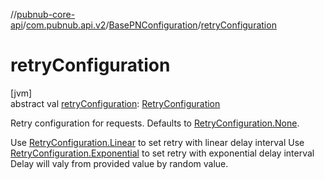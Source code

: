//[pubnub-core-api](../../../index.md)/[com.pubnub.api.v2](../index.md)/[BasePNConfiguration](index.md)/[retryConfiguration](retry-configuration.md)

# retryConfiguration

[jvm]\
abstract val [retryConfiguration](retry-configuration.md): [RetryConfiguration](../../com.pubnub.api.retry/-retry-configuration/index.md)

Retry configuration for requests. Defaults to [RetryConfiguration.None](../../com.pubnub.api.retry/-retry-configuration/-none/index.md).

Use [RetryConfiguration.Linear](../../com.pubnub.api.retry/-retry-configuration/-linear/index.md) to set retry with linear delay interval Use [RetryConfiguration.Exponential](../../com.pubnub.api.retry/-retry-configuration/-exponential/index.md) to set retry with exponential delay interval Delay will valy from provided value by random value.
